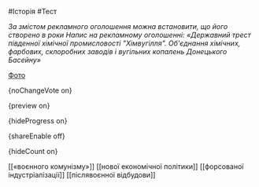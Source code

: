 #Історія #Тест

*За змістом рекламного оголошення можна встановити, що його створено в роки Напис  на рекламному оголошенні: «Державний трест південної хімічної  промисловості "Хімвугілля". Об'єднання хімічних, фарбових, склоробних  заводів і вугільних копалень Донецького Басейну»*

[Фото](https://zno.osvita.ua//doc/images/znotest/10/1007/2_2.jpg)

{noChangeVote on}

{preview on}

{hideProgress on}

{shareEnable off}

{hideCount on}

[[«воєнного комунізму»]]
[[нової економічної політики]]
[[форсованої індустріалізації]]
[[післявоєнної відбудови]]
